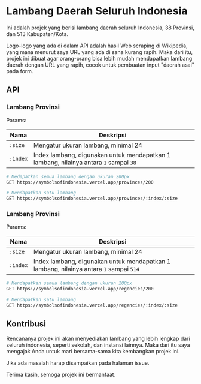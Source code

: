 # Lambang Daerah Seluruh Indonesia

Ini adalah projek yang berisi lambang daerah seluruh Indonesia, 38 Provinsi, dan 513 Kabupaten/Kota.

Logo-logo yang ada di dalam API adalah hasil Web scraping di Wikipedia, yang mana menurut saya URL yang ada di sana kurang rapih. Maka dari itu, projek ini dibuat agar orang-orang bisa lebih mudah mendapatkan lambang daerah dengan URL yang rapih, cocok untuk pembuatan input "daerah asal" pada form.

## API

### Lambang Provinsi

Params:

| Nama     | Deskripsi                                                                             |
| -------- | ------------------------------------------------------------------------------------- |
| `:size`  | Mengatur ukuran lambang, minimal 24                                                   |
| `:index` | Index lambang, digunakan untuk mendapatkan 1 lambang, nilainya antara `1` sampai `38` |

```bash
# Medapatkan semua lambang dengan ukuran 200px
GET https://symbolsofindonesia.vercel.app/provinces/200

# Mendapatkan satu lambang
GET https://symbolsofindonesia.vercel.app/provinces/:index/:size
```

### Lambang Provinsi

Params:

| Nama     | Deskripsi                                                                              |
| -------- | -------------------------------------------------------------------------------------- |
| `:size`  | Mengatur ukuran lambang, minimal 24                                                    |
| `:index` | Index lambang, digunakan untuk mendapatkan 1 lambang, nilainya antara `1` sampai `514` |

```bash
# Mendapatkan semua lambang dengan ukuran 200px
GET https://symbolsofindonesia.vercel.app/regencies/200

# Mendapatkan satu lambang
GET https://symbolsofindonesia.vercel.app/regencies/:index/:size
```

## Kontribusi

Rencananya projek ini akan menyediakan lambang yang lebih lengkap dari seluruh indonesia, seperti sekolah, dan instansi lainnya. Maka dari itu saya mengajak Anda untuk mari bersama-sama kita kembangkan projek ini.

Jika ada masalah harap disampaikan pada halaman issue.

Terima kasih, semoga projek ini bermanfaat.
